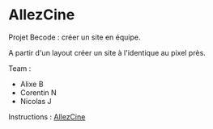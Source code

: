 # AllezCine
Projet Becode : créer un site en équipe. 

A partir d'un layout créer un site à l'identique au pixel près. 

Team :
- Alixe B
- Corentin N
- Nicolas J

Instructions : [AllezCine](https://github.com/becodeorg/Swartz-promo-3/tree/master/Projects/FrontEnd-AllezCine)
